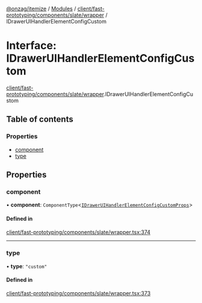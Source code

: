 [@onzag/itemize](../README.md) / [Modules](../modules.md) / [client/fast-prototyping/components/slate/wrapper](../modules/client_fast_prototyping_components_slate_wrapper.md) / IDrawerUIHandlerElementConfigCustom

# Interface: IDrawerUIHandlerElementConfigCustom

[client/fast-prototyping/components/slate/wrapper](../modules/client_fast_prototyping_components_slate_wrapper.md).IDrawerUIHandlerElementConfigCustom

## Table of contents

### Properties

- [component](client_fast_prototyping_components_slate_wrapper.IDrawerUIHandlerElementConfigCustom.md#component)
- [type](client_fast_prototyping_components_slate_wrapper.IDrawerUIHandlerElementConfigCustom.md#type)

## Properties

### component

• **component**: `ComponentType`<[`IDrawerUIHandlerElementConfigCustomProps`](client_fast_prototyping_components_slate_wrapper.IDrawerUIHandlerElementConfigCustomProps.md)\>

#### Defined in

[client/fast-prototyping/components/slate/wrapper.tsx:374](https://github.com/onzag/itemize/blob/f2db74a5/client/fast-prototyping/components/slate/wrapper.tsx#L374)

___

### type

• **type**: ``"custom"``

#### Defined in

[client/fast-prototyping/components/slate/wrapper.tsx:373](https://github.com/onzag/itemize/blob/f2db74a5/client/fast-prototyping/components/slate/wrapper.tsx#L373)
